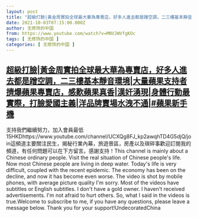 ```yaml
---
layout: post
title: "超級打臉|黃金周實拍全球最大華為專賣店，好多人進去都是蹭空調，二三樓基本靜音環境|大量蘋果支持者擠爆蘋果專賣店，感歎蘋果真香|漢奸湧現|身體行動最實際，打臉愛國主義|洋品牌賣場水洩不通|#蘋果新手機"
date: 2021-10-03T07:15:00.000Z
author: 无修饰的中国
from: https://www.youtube.com/watch?v=MNVJWVfgKOc
tags: [ 无修饰的中国 ]
categories: [ 无修饰的中国 ]
---
```

<!--1633245300000-->
[超級打臉|黃金周實拍全球最大華為專賣店，好多人進去都是蹭空調，二三樓基本靜音環境|大量蘋果支持者擠爆蘋果專賣店，感歎蘋果真香|漢奸湧現|身體行動最實際，打臉愛國主義|洋品牌賣場水洩不通|#蘋果新手機](https://www.youtube.com/watch?v=MNVJWVfgKOc)
------

<div>
支持我們繼續努力，加入會員最低15HKDhttps://www.youtube.com/channel/UCXQg8FJ_kp2awqhTD4G5djQ/join這頻道主要關注民生，揭秘行業內幕，旅遊景區，房產以及瑣碎事歡迎訂閱我的頻道，有任何問題可以在下方留言。感謝支持！This channel is mainly about a Chinese ordinary people. Visit the real situation of Chinese people's life. Now most Chinese people are living in deep water. Today's life is very difficult, coupled with the recent epidemic. The economy has been on the decline, and now it has become even worse. The video is shot by mobile phones, with average picture quality I'm sorry. Most of the videos have subtitles or English subtitles. I don't have a gold owner. I haven't received advertisements. I'm not afraid to hurt others. So, what I said in the videos is true.Welcome to subscribe to me, if you have any questions, please leave a message below. Thank you for your support!UndecoratedChina
</div>
